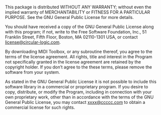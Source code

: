 
This package is distributed WITHOUT ANY WARRANTY; without even the implied warranty of MERCHANTABILITY or FITNESS FOR A PARTICULAR PURPOSE. See the GNU General Public License for more details.

You should have received a copy of the GNU General Public License along with this program; if not, write to the Free Software Foundation, Inc., 51 Franklin Street, Fifth Floor, Boston, MA 02110-1301 USA, or contact license@circular-logic.com.

By downloading MIDI Toolbox, or any subroutine thereof, you agree to the terms of the license agreement. All rights, title and interest in the Program not specifically granted in the license agreement are retained by the copyright holder. If you don’t agree to the these terms, please remove the software from your system.

As stated in the GNU General Public License it is not possible to include this software library in a commercial or proprietary program. If you desire to copy, distribute, or modify the Program, including in connection with your own proprietary work, other than in accordance with the terms of the GNU General Public License, you may contact xxxx@ccccc.com to obtain a commercial license for such rights.
